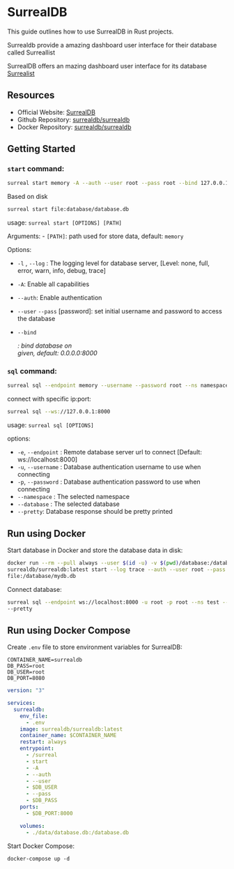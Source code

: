 # SurrealDB

This guide outlines how to use SurrealDB in Rust projects.

Surrealdb provide a amazing dashboard user interface for their database called
Surreallist

SurrealDB offers an mazing dashboard user interface for its database
[Surrealist](https://surrealdb.com/surrealist)

## Resources

- Official Website: [SurrealDB](https://surrealdb.com)
- Github Repository:
  [surrealdb/surrealdb](https://github.com/surrealdb/surrealdb)
- Docker Repository: [surrealdb/surrealdb](https://hub.docker.com/surrealdb/surrealdb)

## Getting Started

### `start` command:

```sh
surreal start memory -A --auth --user root --pass root --bind 127.0.0.1:8080
```

Based on disk

```sh
surreal start file:database/database.db
```

usage: `surreal start [OPTIONS] [PATH]`

Arguments: - `[PATH]`: path used for store data, default: `memory`

Options:

- `-l` , `--log` <LOG>: The logging level for database server, [Level: none, full, error, warn, info, debug, trace]
- `-A`: Enable all capabilities
- `--auth`: Enable authentication

- `--user` <user> `--pass` [password]: set initial username and password to access the database

- `--bind` <address>: bind database on <address> given, default: 0.0.0.0:8000

### `sql` command:

```sh
surreal sql --endpoint memory --username --password root --ns namespace --db database --pretty
```

connect with specific ip:port:

```sh
surreal sql --ws://127.0.0.1:8000
```

usage: `surreal sql [OPTIONS]`

options:

- `-e`, `--endpoint` <ENDPOINT>: Remote database server url to connect [Default: ws://localhost:8000]
- `-u`, `--username` <USERNAME>: Database authentication username to use when
  connecting
- `-p`, `--password` <PASSWORD>: Database authentication password to use when connecting
- `--namespace` <NAMESPACE>: The selected namespace
- `--database` <DATABASE>: The selected database
- `--pretty`: Database response should be pretty printed

## Run using Docker

Start database in Docker and store the database data in disk:

```sh
docker run --rm --pull always --user $(id -u) -v $(pwd)/database:/database --name surrealdb -p 8000:8000 \
surrealdb/surrealdb:latest start --log trace --auth --user root --pass root \
file:/database/mydb.db
```

Connect database:

```sh
surreal sql --endpoint ws://localhost:8000 -u root -p root --ns test --db test
--pretty
```

## Run using Docker Compose

Create `.env` file to store environment variables for SurrealDB:

```.env
CONTAINER_NAME=surrealdb
DB_PASS=root
DB_USER=root
DB_PORT=8080
```

```docker-compose.yml
version: "3"

services:
  surrealdb:
    env_file:
      - .env
    image: surrealdb/surrealdb:latest
    container_name: $CONTAINER_NAME
    restart: always
    entrypoint:
      - /surreal
      - start
      - -A
      - --auth
      - --user
      - $DB_USER
      - --pass
      - $DB_PASS
    ports:
      - $DB_PORT:8000

    volumes:
      - ./data/database.db:/database.db
```

Start Docker Compose:

`docker-compose up -d`

##

